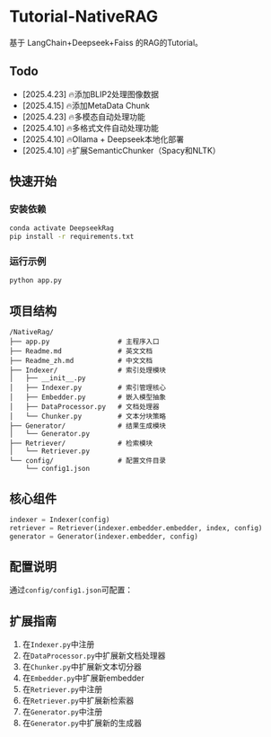
# Tutorial-NativeRAG

基于 LangChain+Deepseek+Faiss 的RAG的Tutorial。  

## Todo
- [2025.4.23] 🔥添加BLIP2处理图像数据
- [2025.4.15] 🔥添加MetaData Chunk
- [2025.4.23] 🔥多模态自动处理功能
- [2025.4.10] 🔥多格式文件自动处理功能
- [2025.4.10] 🔥Ollama + Deepseek本地化部署
- [2025.4.10] 🔥扩展SemanticChunker（Spacy和NLTK）
  

## 快速开始
### 安装依赖
```bash
conda activate DeepseekRag
pip install -r requirements.txt
```

### 运行示例
```bash
python app.py
```

## 项目结构

```
/NativeRag/
├── app.py                 # 主程序入口
├── Readme.md              # 英文文档
├── Readme_zh.md           # 中文文档
├── Indexer/               # 索引处理模块
│   ├── __init__.py
│   ├── Indexer.py         # 索引管理核心
│   ├── Embedder.py        # 嵌入模型抽象
│   ├── DataProcessor.py   # 文档处理器
│   └── Chunker.py         # 文本分块策略
├── Generator/             # 结果生成模块
│   └── Generator.py       
├── Retriever/             # 检索模块
│   └── Retriever.py
└── config/                # 配置文件目录
    └── config1.json
```

## 核心组件

```python
indexer = Indexer(config)
retriever = Retriever(indexer.embedder.embedder, index, config)
generator = Generator(indexer.embedder, config)
```

## 配置说明
通过`config/config1.json`可配置：


## 扩展指南
1. 在`Indexer.py`中注册
2. 在`DataProcessor.py`中扩展新文档处理器
3. 在`Chunker.py`中扩展新文本切分器
4. 在`Embedder.py`中扩展新embedder
5. 在`Retriever.py`中注册
6. 在`Retriever.py`中扩展新检索器
7. 在`Generator.py`中注册
8. 在`Generator.py`中扩展新的生成器

